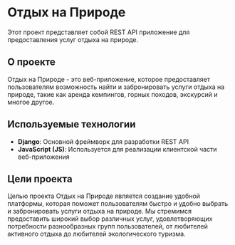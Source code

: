 # Отдых на Природе

Этот проект представляет собой REST API приложение для предоставления услуг отдыха на природе.

## О проекте

Отдых на Природе - это веб-приложение, которое предоставляет пользователям возможность найти и забронировать услуги отдыха на природе, такие как аренда кемпингов, горных походов, экскурсий и многое другое.

## Используемые технологии

- **Django**: Основной фреймворк для разработки REST API
- **JavaScript (JS)**: Используется для реализации клиентской части веб-приложения

## Цели проекта

Целью проекта Отдых на Природе является создание удобной платформы, которая поможет пользователям быстро и удобно выбрать и забронировать услуги отдыха на природе. Мы стремимся предоставить широкий выбор различных услуг, удовлетворяющих потребности разнообразных групп пользователей, от любителей активного отдыха до любителей экологического туризма.
